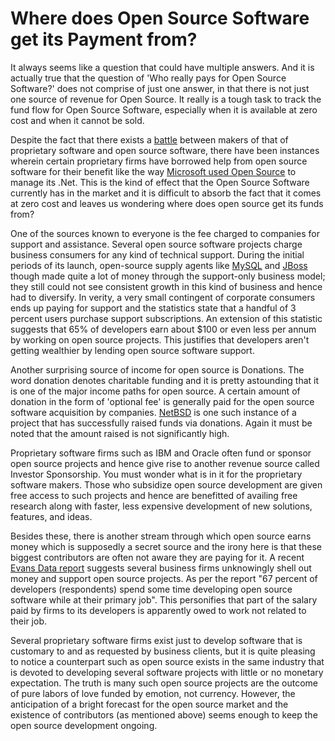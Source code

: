 # Where does Open Source Software get its Payment from?

It always seems like a question that could have multiple answers. And it is actually true that the question of 'Who really pays for Open Source Software?' does not comprise of just one answer, in that there is not just one source of revenue for Open Source. It really is a tough task to track the fund flow for Open Source Software, especially when it is available at zero cost and when it cannot be sold. 

Despite the fact that there exists a <a href="/2010/open-source-vs-proprietary-software-e2-80-93-the-never-ending-battle/">battle</a> between makers of that of proprietary software and open source software, there have been instances wherein certain proprietary firms have borrowed help from open source software for their benefit like the way <a href="/2010/microsofts-open-source-strategy-to-manage-its-net/">Microsoft used Open Source</a> to manage its .Net. This is the kind of effect that the Open Source Software currently has in the market and it is difficult to absorb the fact that it comes at zero cost and leaves us wondering where does open source get its funds from?

One of the sources known to everyone is the fee charged to companies for support and assistance. Several open source software projects charge business consumers for any kind of technical support. During the initial periods of its launch, open-source supply agents like <a href="http://www.mysql.com/">MySQL</a> and <a href="http://www.jboss.com/">JBoss</a> though made quite a lot of money through the support-only business model; they still could not see consistent growth in this kind of business and hence had to diversify. In verity, a very small contingent of corporate consumers ends up paying for support and the statistics state that a handful of 3 percent users purchase support subscriptions. An extension of this statistic suggests that 65% of developers earn about $100 or even less per annum by working on open source projects. This justifies that developers aren't getting wealthier by lending open source software support.

Another surprising source of income for open source is Donations. The word donation denotes charitable funding and it is pretty astounding that it is one of the major income paths for open source. A certain amount of donation in the form of 'optional fee' is generally paid for the open source software acquisition by companies. <a href="http://www.netbsd.org/">NetBSD</a> is one such instance of a project that has successfully raised funds via donations. Again it must be noted that the amount raised is not significantly high. 

Proprietary software firms such as IBM and Oracle often fund or sponsor open source projects and hence give rise to another revenue source called Investor Sponsorship. You must wonder what is in it for the proprietary software makers. Those who subsidize open source development are given free access to such projects and hence are benefitted of availing free research along with faster, less expensive development of new solutions, features, and ideas. 

Besides these, there is another stream through which open source earns money which is supposedly a secret source and the irony here is that these biggest contributors are often not aware they are paying for it. A recent <a href="http://www.evansdata.com/press/viewRelease.php?pressID=171">Evans Data report</a> suggests several business firms unknowingly shell out money and support open source projects. As per the report "67 percent of developers (respondents) spend some time developing open source software while at their primary job". This personifies that part of the salary paid by firms to its developers is apparently owed to work not related to their job.

Several proprietary software firms exist just to develop software that is customary to and as requested by business clients, but it is quite pleasing to notice a counterpart such as open source exists in the same industry that is devoted to developing several software projects with little or no monetary expectation. The truth is many such open source projects are the outcome of pure labors of love funded by emotion, not currency. However, the anticipation of a bright forecast for the open source market and the existence of contributors (as mentioned above) seems enough to keep the open source development ongoing.
